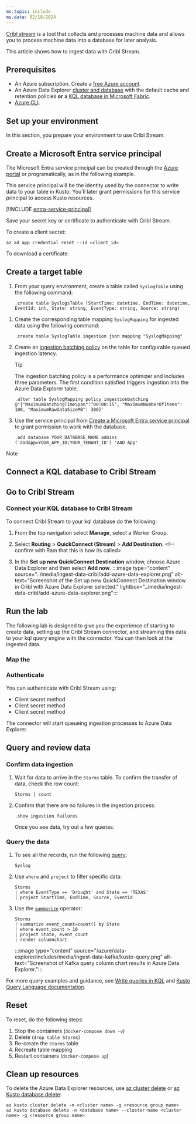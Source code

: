 ```yaml
---
ms.topic: include
ms.date: 02/18/2024
---
```

[Cribl stream](https://docs.cribl.io/stream/) is a tool that collects and processes machine data and allows you to process machine data into a database for later analysis.

This article shows how to ingest data with Cribl Stream.


## Prerequisites

* An Azure subscription. Create a [free Azure account](https://azure.microsoft.com/free/).
* An Azure Data Explorer [cluster and database](/azure/data-explorer/create-cluster-and-database) with the default cache and retention policies **or** a [KQL database in Microsoft Fabric](/fabric/real-time-analytics/create-database).
* [Azure CLI](/cli/azure/install-azure-cli).
<!--* [Docker](https://docs.docker.com/get-docker/) and [Docker Compose](https://docs.docker.com/compose/install).-->

## Set up your environment
In this section, you prepare your environment to use Cribl Stream.

## Create a Microsoft Entra service principal

The Microsoft Entra service principal can be created through the [Azure portal](/azure/active-directory/develop/howto-create-service-principal-portal) or programatically, as in the following example.

This service principal will be the identity used by the connector to write data to your table in Kusto. You'll later grant permissions for this service principal to access Kusto resources.

[!INCLUDE [entra-service-principal](../entra-service-principal.md)]

Save your secret key or certificate to authenticate with Cribl Stream.

To create a client secret:  
<!-- need accurate code -->
```azurecli-interactive
az ad app credential reset --id <client_id>
```

To download a certificate:
<!-- NEED info-->

## Create a target table

1. From your query environment, create a table called `SyslogTable` using the following command:

    ```kusto
    .create table SyslogsTable (StartTime: datetime, EndTime: datetime, EventId: int, State: string, EventType: string, Source: string)
    ```
<!-- need actual columns-->

1. Create the corresponding table mapping `SyslogMapping` for ingested data using the following command:

    ```kusto
    .create table SyslogTable ingestion json mapping "SyslogMapping"
    ```

1. Create an [ingestion batching policy](/azure/data-explorer/kusto/management/batching-policy) on the table for configurable queued ingestion latency.

    > [!TIP]
    > The ingestion batching policy is a performance optimizer and includes three parameters. The first condition satisfied triggers ingestion into the Azure Data Explorer table.

    ```kusto
    .alter table SyslogMapping policy ingestionbatching @'{"MaximumBatchingTimeSpan":"00:00:15", "MaximumNumberOfItems": 100, "MaximumRawDataSizeMB": 300}'
    ```

1. Use the service principal from [Create a Microsoft Entra service principal](#create-a-microsoft-entra-service-principal) to grant permission to work with the database.

    ```kusto
    .add database YOUR_DATABASE_NAME admins  ('aadapp=YOUR_APP_ID;YOUR_TENANT_ID') 'AAD App'
    ```

> [!NOTE]
> 

## Connect a KQL database to Cribl Stream

## Go to Cribl Stream

### Connect your KQL database to Cribl Stream

To connect Cribl Stream to your kql database do the following:

1. From the top navigation select **Manage**, select a Worker Group.

1. Select **Routing** > **QuickConnect (Stream)** > **Add Destination**. <!-- confirm with Ram that this is how its called> 

1. In the **Set up new QuickConnect Destination** window, choose Azure Data Explorer and then select **Add now**.
:::image type="content" source="../media/ingest-data-cribl/add-azure-data-explorer.png" alt-text="Screenshot of the Set up new QuickConnect Destination window in Cribl with Azure Data Explorer selected."  lightbox="../media/ingest-data-cribl/add-azure-data-explorer.png":::



<!-- from kafka -->
## Run the lab

The following lab is designed to give you the experience of starting to create data, setting up the Cribl Stream connector, and streaming this data to your kql query engine with the connector. You can then look at the ingested data.

### Map the 

### Authenticate 
You can authenticate with Cribl Stream using:

*  Client secret method
*  Client secret method
*  Client secret method



The connector will start queueing ingestion processes to Azure Data Explorer.



## Query and review data

### Confirm data ingestion

1. Wait for data to arrive in the `Storms` table. To confirm the transfer of data, check the row count:

    ```kusto
    Storms | count
    ```

1. Confirm that there are no failures in the ingestion process:

    ```kusto
    .show ingestion failures
    ```

    Once you see data, try out a few queries.

### Query the data

1. To see all the records, run the following [query](/azure/data-explorer/kusto/query/tutorials/learn-common-operators):

    ```kusto
    Syslog
    ```

1. Use `where` and `project` to filter specific data:

    ```kusto
    Storms
    | where EventType == 'Drought' and State == 'TEXAS'
    | project StartTime, EndTime, Source, EventId
    ```

1. Use the [`summarize`](/azure/data-explorer/kusto/query/summarize-operator) operator:

    ```kusto
    Storms
    | summarize event_count=count() by State
    | where event_count > 10
    | project State, event_count
    | render columnchart
    ```

    :::image type="content" source="/azure/data-explorer/includes/media/ingest-data-kafka/kusto-query.png" alt-text="Screenshot of Kafka query column chart results in Azure Data Explorer.":::

For more query examples and guidance, see [Write queries in KQL](/azure/data-explorer/kusto/query/tutorials/learn-common-operators) and [Kusto Query Language documentation](/azure/data-explorer/kusto/query/index).

## Reset

To reset, do the following steps:

1. Stop the containers (`docker-compose down -v`)
1. Delete (`drop table Storms`)
1. Re-create the `Storms` table
1. Recreate table mapping
1. Restart containers (`docker-compose up`)

## Clean up resources

To delete the Azure Data Explorer resources, use [az cluster delete](/cli/azure/kusto/cluster#az-kusto-cluster-delete) or [az Kusto database delete](/cli/azure/kusto/database#az-kusto-database-delete):

```azurecli-interactive
az kusto cluster delete -n <cluster name> -g <resource group name>
az kusto database delete -n <database name> --cluster-name <cluster name> -g <resource group name>
```

